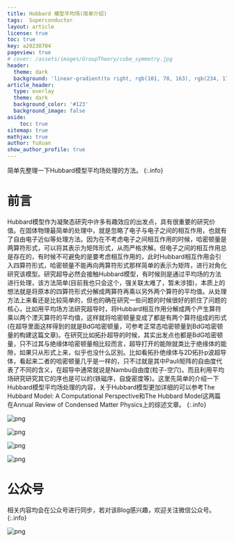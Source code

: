 ```yaml
---
title: Hubbard 模型平均场(简单介绍)
tags:  Superconductor
layout: article
license: true
toc: true
key: a20230704
pageview: true
# cover: /assets/images/GroupTheory/cube_symmetry.jpg
header:
  theme: dark
  background: 'linear-gradient(to right, rgb(101, 78, 163), rgb(234, 175, 200))'
article_header:
  type: overlay
  theme: dark
  background_color: '#123'
  background_image: false
aside:
    toc: true
sitemap: true
mathjax: true
author: YuXuan
show_author_profile: true
---
```

简单先整理一下Hubbard模型平均场处理的方法。
{:.info}
<!--more-->

# 前言
Hubbard模型作为凝聚态研究中许多有趣效应的出发点，具有很重要的研究价值。在固体物理最简单的处理中，就是忽略了电子与电子之间的相互作用，也就有了自由电子近似等处理方法。因为在不考虑电子之间相互作用的时候，哈密顿量是两算符形式，可以将其表示为矩阵形式，从而严格求解。但电子之间的相互作用总是存在的，有时候不可避免的是要考虑相互作用的，此时Hubbard相互作用会引入四算符形式，哈密顿量不能再向两算符形式那样简单的表示为矩阵，进行对角化研究该模型。研究超导必然会接触Hubbard模型，有时候则是通过平均场的方法进行处理，该方法简单(目前我也只会这个，强关联太难了，暂未涉猎)，本质上的想法就是将原本的四算符形式分解成两算符再乘以另外两个算符的平均值。从处理方法上来看还是比较简单的，但也的确在研究一些问题的时候很好的抓住了问题的核心，比如用平均场方法研究超导时，将Hubbard相互作用分解成两个产生算符乘以两个湮灭算符的平均值，这样就将哈密顿量变成了都是有两个算符组成的形式(在超导里面这样得到的就是BdG哈密顿量，可参考正常态哈密顿量到BdG哈密顿量的构建这篇文章)。在研究比如拓扑超导的时候，其实出发点也都是BdG哈密顿量，只不过其与绝缘体哈密顿量相比较而言，超导打开的能隙就类比于绝缘体的能隙，如果只从形式上来，似乎也没什么区别。比如看拓扑绝缘体与2D拓扑p波超导体，看起来二者的哈密顿量几乎是一样的，只不过就是其中Pauli矩阵的自由度代表了不同的含义，在超导中通常就说是Nambu自由度(粒子-空穴)。而且利用平均场研究研究其它的序也是可以的(铁磁序，自旋密度等)。这里先简单的介绍一下Hubbard模型平均场处理的内容，关于Hubbard模型更加详细的可以参考The Hubbard Model: A Computational Perspective和The Hubbard Model这两篇在Annual Review of Condensed Matter Physics上的综述文章。
{:.info}


![png](/assets/images/20230704/model_page-0003.jpg)

![png](/assets/images/20230704/model_page-0004.jpg)

![png](/assets/images/20230704/model_page-0005.jpg)

![png](/assets/images/20230704/model_page-0006.jpg)



# 公众号
相关内容均会在公众号进行同步，若对该Blog感兴趣，欢迎关注微信公众号。
{:.info}

![png](/assets/images/qrcode.jpg)